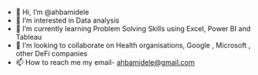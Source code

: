 - 👋 Hi, I’m @ahbamidele
- 👀 I’m interested in Data analysis
- 🌱 I’m currently learning Problem Solving Skills using Excel, Power BI and Tableau
- 💞️ I’m looking to collaborate on Health organisations, Google , Microsoft , other DeFi companies
- 📫 How to reach me my email- ahbamidele@gmail.com

<!---
ahbamidele/ahbamidele is a ✨ special ✨ repository because its `README.md` (this file) appears on your GitHub profile.
You can click the Preview link to take a look at your changes.
--->

